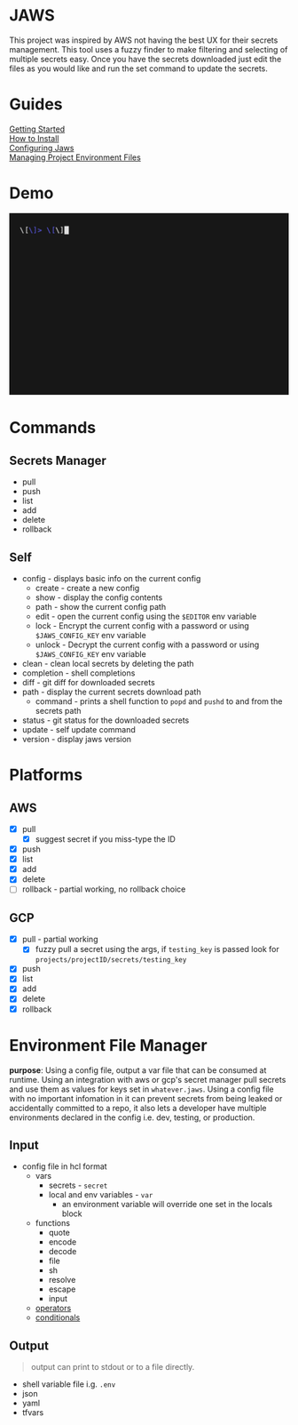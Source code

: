 # JAWS  

This project was inspired by AWS not having the best UX for their secrets management. This tool uses a fuzzy finder to make filtering and selecting of multiple secrets easy. Once you have the secrets downloaded just edit the files as you would like and run the set command to update the secrets.

# Guides

[Getting Started](./docs/getting-started.md)  
[How to Install](./docs/install.md)  
[Configuring Jaws](./docs/configure.md)  
[Managing Project Environment Files](./docs/manage-env.md)  

# Demo

![demo](./docs/vhs/demo/pull_edit_push.gif)

# Commands
## Secrets Manager
- pull
- push
- list
- add
- delete
- rollback
## Self
- config - displays basic info on the current config
	- create - create a new config
	- show - display the config contents
	- path - show the current config path
	- edit - open the current config using the `$EDITOR` env variable
	- lock - Encrypt the current config with a password or using `$JAWS_CONFIG_KEY` env variable
	- unlock - Decrypt the current config with a password or using `$JAWS_CONFIG_KEY` env variable
- clean - clean local secrets by deleting the path
- completion - shell completions
- diff - git diff for downloaded secrets
- path - display the current secrets download path
	- command - prints a shell function to `popd` and `pushd` to and from the secrets path
- status - git status for the downloaded secrets
- update - self update command
- version - display jaws version

# Platforms

## AWS

- [x] pull
	- [x] suggest secret if you miss-type the ID
- [x] push
- [x] list
- [x] add
- [x] delete
- [ ] rollback - partial working, no rollback choice

## GCP

- [x] pull - partial working
	- [x] fuzzy pull a secret using the args, if `testing_key` is passed look for `projects/projectID/secrets/testing_key`
- [x] push
- [x] list
- [x] add
- [x] delete
- [x] rollback

# Environment File Manager

**purpose**: Using a config file, output a var file that can be consumed at runtime. Using an integration with aws or gcp's secret manager pull secrets and use them as values for keys set in `whatever.jaws`. Using a config file with no important infomation in it can prevent secrets from being leaked or accidentally committed to a repo, it also lets a developer have multiple environments declared in the config i.e. dev, testing, or production.

## Input

- config file in hcl format
	- vars
		- secrets - `secret`
		- local and env variables - `var`
			- an environment variable will override one set in the locals block
	- functions
		- quote
		- encode
		- decode
		- file
		- sh
		- resolve
		- escape
		- input
	- [operators](https://developer.hashicorp.com/terraform/language/expressions/operators)
	- [conditionals](https://developer.hashicorp.com/terraform/language/expressions/conditionals)

## Output

>output can print to stdout or to a file directly.

- shell variable file i.g. `.env` 
- json 
- yaml 
- tfvars 

